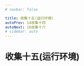```yaml
---
# navbar: false

title: 收集十五(运行环境)
autoPrev: 14收集十四
autoNext: 16收集十六
# sidebar: auto
---
```


# 收集十五(运行环境)

